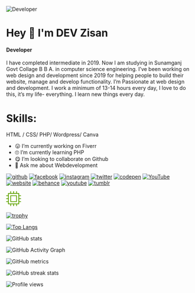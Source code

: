 ![Developer](https://64.media.tumblr.com/47362f8ef2d85f03f8657214f929f509/704de1bcdcec72d8-c2/s2048x3072/8a11f3032b71aa073e84c78cc861ca480a111c87.png)
# Hey 🙋 I'm DEV Zisan 
#### Developer


 I have completed intermediate in 2019. Now I am studying in Sunamganj Govt Collage B B A. in computer science engineering. I’ve been working on web design and development since 2019 for helping people to build their website, manage and develop functionality. I’m Passionate at web design and development. I work a minimum of 13-14 hours every day, I love to do this, it’s my life- everything. I learn new things every day.

<h1>Skills:</h1> HTML / CSS/ PHP/ Wordpress/ Canva

- 😛 I’m currently working on Fiverr 
- 🙄 I’m currently learning PHP 
- 😋 I’m looking to collaborate on Github 
- 💬 Ask me about Webdevelopment 


[<img src='https://cdn.jsdelivr.net/npm/simple-icons@3.0.1/icons/github.svg' alt='github'  height='30'>](https://github.com/DEV-Zisan)  [<img src='https://cdn.jsdelivr.net/npm/simple-icons@3.0.1/icons/facebook.svg' alt='facebook' height='30'>](https://www.facebook.com/devzisan)  [<img src='https://cdn.jsdelivr.net/npm/simple-icons@3.0.1/icons/instagram.svg' alt='instagram' height='30'>](https://www.instagram.com/devzisan/)  [<img src='https://cdn.jsdelivr.net/npm/simple-icons@3.0.1/icons/twitter.svg' alt='twitter' height='30'>](https://twitter.com/devzisan)  [<img src='https://cdn.jsdelivr.net/npm/simple-icons@3.0.1/icons/codepen.svg' alt='codepen' height='30'>](https://codepen.io/devzisan)  [<img src='https://cdn.jsdelivr.net/npm/simple-icons@3.0.1/icons/youtube.svg' alt='YouTube' height='30'>](https://www.youtube.com/channel/devzisan)  [<img src='https://cdn.jsdelivr.net/npm/simple-icons@3.0.1/icons/icloud.svg' alt='website' height='30'>](https://developerzisan.com)  [<img src='https://cdn.jsdelivr.net/npm/simple-icons@3.0.1/icons/behance.svg' alt='behance' height='30'>](https://www.behance.net/devzisan121)  [<img src='https://cdn.jsdelivr.net/npm/simple-icons@3.0.1/icons/youtube.svg' alt='youtube' height='30'>](https://www.youtube.com/channel/UC_O78JPUHyTTJKDX0lf6IvQ)  [<img src='https://cdn.jsdelivr.net/npm/simple-icons@3.0.1/icons/tumblr.svg' alt='tumblr' height='30'>](https://devzisan121.tumblr.com/)  

<a href='https://docs.github.com/en/developers'><img src='https://raw.githubusercontent.com/acervenky/animated-github-badges/master/assets/devbadge.gif' width='40' height='40'></a> 

[![trophy](https://github-profile-trophy.vercel.app/?username=DEV-Zisan)](https://github.com/ryo-ma/github-profile-trophy)

[![Top Langs](https://github-readme-stats.vercel.app/api/top-langs/?username=DEV-Zisan)](https://github.com/anuraghazra/github-readme-stats)

![GitHub stats](https://github-readme-stats.vercel.app/api?username=DEV-Zisan&show_icons=true&count_private=true)  

![GitHub Activity Graph](https://activity-graph.herokuapp.com/graph?username=DEV-Zisan)  

![GitHub metrics](https://metrics.lecoq.io/DEV-Zisan)  

![GitHub streak stats](https://github-readme-streak-stats.herokuapp.com/?user=DEV-Zisan)  

![Profile views](https://gpvc.arturio.dev/DEV-Zisan)  


